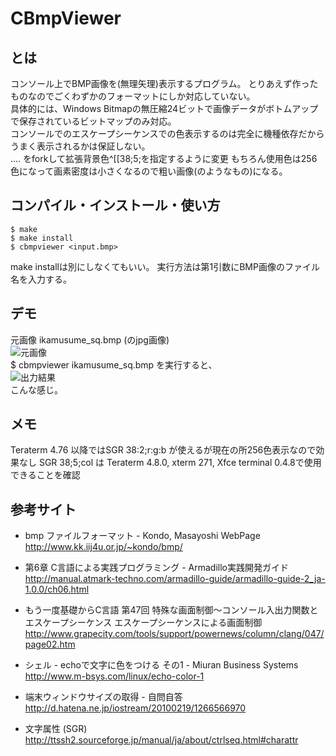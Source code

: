 # CBmpViewer
## とは
コンソール上でBMP画像を(無理矢理)表示するプログラム。
とりあえず作ったものなのでごくわずかのフォーマットにしか対応していない。  
具体的には、Windows Bitmapの無圧縮24ビットで画像データがボトムアップで保存されているビットマップのみ対応。  
コンソールでのエスケープシーケンスでの色表示するのは完全に機種依存だからうまく表示されるかは保証しない。  
.... をforkして拡張背景色^[[38;5;を指定するように変更
もちろん使用色は256色になって画素密度は小さくなるので粗い画像(のようなもの)になる。

## コンパイル・インストール・使い方
    $ make  
    $ make install  
    $ cbmpviewer <input.bmp>
make installは別にしなくてもいい。
実行方法は第1引数にBMP画像のファイル名を入力する。  

## デモ
元画像 ikamusume_sq.bmp (のjpg画像)  
![元画像](https://raw.github.com/kotarot/CBmpViewer/master/ikamusume_sq.jpg)  
    $ cbmpviewer ikamusume_sq.bmp
を実行すると、  
![出力結果](https://raw.github.com/katakk/CBmpViewer/master/Screenshot256.png)  
こんな感じ。  

## メモ
Teraterm 4.76 以降ではSGR 38:2;r:g:b が使えるが現在の所256色表示なので効果なし
SGR 38;5;col は Teraterm 4.8.0, xterm 271, Xfce terminal 0.4.8で使用できることを確認

## 参考サイト
* bmp ファイルフォーマット - Kondo, Masayoshi WebPage  
http://www.kk.iij4u.or.jp/~kondo/bmp/  

* 第6章 C言語による実践プログラミング - Armadillo実践開発ガイド  
http://manual.atmark-techno.com/armadillo-guide/armadillo-guide-2_ja-1.0.0/ch06.html  

* もう一度基礎からC言語 第47回 特殊な画面制御～コンソール入出力関数とエスケープシーケンス エスケープシーケンスによる画面制御  
http://www.grapecity.com/tools/support/powernews/column/clang/047/page02.htm  

* シェル - echoで文字に色をつける その1 - Miuran Business Systems  
http://www.m-bsys.com/linux/echo-color-1  

* 端末ウィンドウサイズの取得 - 自問自答  
http://d.hatena.ne.jp/iostream/20100219/1266566970  

* 文字属性 (SGR)
http://ttssh2.sourceforge.jp/manual/ja/about/ctrlseq.html#charattr
